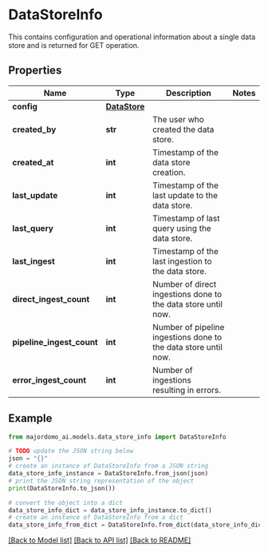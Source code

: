 # DataStoreInfo

This contains configuration and operational information about a single data store and is returned for GET operation.

## Properties

Name | Type | Description | Notes
------------ | ------------- | ------------- | -------------
**config** | [**DataStore**](DataStore.md) |  | 
**created_by** | **str** | The user who created the data store. | 
**created_at** | **int** | Timestamp of the data store creation. | 
**last_update** | **int** | Timestamp of the last update to the data store. | 
**last_query** | **int** | Timestamp of last query using the data store. | 
**last_ingest** | **int** | Timestamp of the last ingestion to the data store. | 
**direct_ingest_count** | **int** | Number of direct ingestions done to the data store until now. | 
**pipeline_ingest_count** | **int** | Number of pipeline ingestions done to the data store until now. | 
**error_ingest_count** | **int** | Number of ingestions resulting in errors. | 

## Example

```python
from majordomo_ai.models.data_store_info import DataStoreInfo

# TODO update the JSON string below
json = "{}"
# create an instance of DataStoreInfo from a JSON string
data_store_info_instance = DataStoreInfo.from_json(json)
# print the JSON string representation of the object
print(DataStoreInfo.to_json())

# convert the object into a dict
data_store_info_dict = data_store_info_instance.to_dict()
# create an instance of DataStoreInfo from a dict
data_store_info_from_dict = DataStoreInfo.from_dict(data_store_info_dict)
```
[[Back to Model list]](../README.md#documentation-for-models) [[Back to API list]](../README.md#documentation-for-api-endpoints) [[Back to README]](../README.md)


